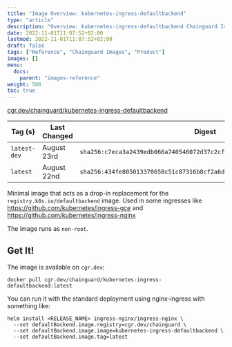 ```yaml
---
title: "Image Overview: kubernetes-ingress-defaultbackend"
type: "article"
description: "Overview: kubernetes-ingress-defaultbackend Chainguard Image"
date: 2022-11-01T11:07:52+02:00
lastmod: 2022-11-01T11:07:52+02:00
draft: false
tags: ["Reference", "Chainguard Images", "Product"]
images: []
menu:
  docs:
    parent: "images-reference"
weight: 500
toc: true
---
```


[cgr.dev/chainguard/kubernetes-ingress-defaultbackend](https://github.com/chainguard-images/images/tree/main/images/kubernetes-ingress-defaultbackend)

| Tag (s)       | Last Changed | Digest                                                                    |
|---------------|--------------|---------------------------------------------------------------------------|
|  `latest-dev` | August 23rd  | `sha256:c7eca3a2439edb066a740546072d37c2cf48b9cf57003ff19310f62be3a2a8a7` |
|  `latest`     | August 22nd  | `sha256:434fe805013370658c51c87316b8cf2a6d6da6e4425565831dd43e4457c2ad94` |



Minimal image that acts as a drop-in replacement for the `registry.k8s.io/defaultbackend` image. Used in some ingresses like https://github.com/kubernetes/ingress-gce and https://github.com/kubernetes/ingress-nginx

The image runs as `non-root`.

## Get It!

The image is available on `cgr.dev`:

```
docker pull cgr.dev/chainguard/kubernetes-ingress-defaultbackend:latest
```

You can run it with the standard deployment using nginx-ingress with something like:

```
helm install <RELEASE_NAME> ingress-nginx/ingress-nginx \
  --set defaultBackend.image.registry=cgr.dev/chainguard \
  --set defaultBackend.image.image=kubernetes-ingress-defaultbackend \
  --set defaultBackend.image.tag=latest
```

